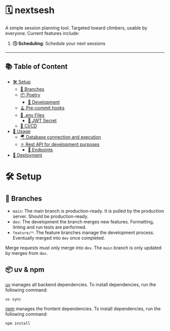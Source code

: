 # 🗓️ nextsesh

A simple session planning tool. Targeted toward climbers, usable by everyone.
Current features include:

1. **🕓 Scheduling**: Schedule your next sessions


---

## 📚 Table of Content

- [🛠 Setup](#-setup)
  - [🌿 Branches](#-branches)
  - [📦 Poetry](#-poetry)
    - [🧪 Development](#-development)
  - [🪝 Pre-commit hooks](#-pre-commit-hooks)
  - [📄 .env Files](#env-files)
    - [🔑 JWT Secret](#-jwt_secret)
  - [🔄 CI/CD](#-ci/cd)
- [📝 Usage](#-usage)
  - [🪂 Database connection and execution](#-database-connection-and-execution)
  - [⚛ Rest API for development purposes](##-rest-api-for-development-purposes)
    - [🔗 Endpoints](###-endpoints)
- [🚀 Deployment](#-deployment)

# 🛠 Setup

## 🌿 Branches

- `main`: The main branch is production-ready. It is pulled by the production server. Should be production-ready.
- `dev`: The development the branch merges new features. Formatting, linting and run tests are performed.
- `feature/*`: The feature branches manage the development process. Eventually merged into `dev` once completed.

Merge requests must only merge into `dev`. The `main` branch is only updated by merges from `dev`.

## 📦 uv & npm

[uv](https://github.com/astral-sh/uv) manages all backend dependencies. To install dependencies, run the following command:

```bash
uv sync
```

[npm](https://github.com/npm) manages the frontent dependencies. To install dependencies, run the following command:

```bash
npm install
```
<!-- 
## 🪝 Pre-commit hooks

We use pre-commit to ensure the code quality locally. The package pre-commit will be installed with poetry's dev dependencies. To install the pre-commit hooks, run the following command:

```bash
poetry run pre-commit install
```
## 📄 .env Files 

There are several .env.sample files in the project. 
To get started, simply `cp .env.sample .env` in the corresponding directory and then specify the missing information between the quotation marks.

- `.env` in the root folder
- `.env` in the `hana` folder
- `.env` in the `llm` folder
- `.env` in the `ner/app` folder


### 🔑 JWT Secret

Generate a secret by running `python3 -m websocket.jwt_handler` and put it as `JWT_AUTH_SECRET` into the .env file.
Also add the JWT_AUTH_SECRET to the `.env` file in the `frontend` repository. 


## 🔄 CI/CD

We use GitHub Actions for CI/CD. The pipeline is defined in `.github/workflows/python-ci.yml`. It checks the code formatting with `black`, the import order using `isort` and lints it with `flake8`. If the Pipeline fails, please manually run `black .`, `isort .` and `flake8` to see the errors and fix them locally. We recommend using black and isort on save, so you don't have to worry about it.
Another option is to set up the pre-commit hook, which will run the checks before every commit.

# 📝 Usage

Within the root folder run


```bash
export PYTHONPATH="../:./"
```

now, to run the backend server

```bash

poetry run uvicorn  websocket.app:app --port 8080 --host localhost
```


## 🤖 LLM

We use the [LightLLM](https://github.com/ModelTC/lightllm) proxy to query Large Language Models for our Pipeline. Please make sure to have Docker installed and running.
To start the LLM Proxy, run

```bash
cd llm
docker compose up
```

## 🔍 NER

Please read the `ner/README.md` for more information on the NER service.
If you have modified the NER code, please rebuild the ner-docker-image.

start the service by running
  
  ```bash
  cd ner
  docker compose up
  ```


## 🪂 Database connection and execution

for execution, simply `cp .env.sample .env` in `hana/` and change `AIRMS_USERNAME` and `AIRMS_PASSWORD` to your Mount Sinai Credentials


## ⚛ Rest API for development purposes

1. Start the Backend Server (see at "Running the Backend Service") and NER as well as LLM applications if needed
2. Send post request to the according routes you need for your purpose
   The following example request (via terminal) gets a list of entities with concepts for the nlq that is provided:

```bash
curl -X POST http://localhost:8080/ner -H "Content-Type: application/json" -d "{\"nlq\": \"Show me a list of patients over 60 years old who have been diagnosed with hypertension.\"}"
```

### 🔗 Endpoints

1. 🧬 **Health Check** `GET /liveness`: Returns a status message indicating the health of the API.
   This endpoint is used to verify the health of the API. It should return a status message indicating that the API is operational.

2. 📖 **Named Entity Recognition (NER)** `POST /ner`: Processes a natural language query to extract named entities and concepts.
   This endpoint processes a natural language query to extract named entities and associated concepts. It returns the extracted entities along with the original text of the query.

   - Parameters:
     - `data (dict)`: A dictionary containing the natural language query under the key `nlq`.
   - Returns:
     - `dict`: A dictionary containing two keys: `ner_entities` (list of dictionaries representing entities with associated concepts) and `text` (original text of the query as processed by the NER module).

3. ⚙️ **SQL Generation (Base)** `POST /sql_base`: Converts a natural language query into SQL without NER.
   This endpoint converts a natural language query into SQL without utilizing NER. It directly generates SQL based on the input query.

   - Parameters:
     - `data (dict)`: A dictionary containing the natural language query under the key `nlq`.
   - Returns:
     - `dict`: A dictionary containing the key `sql`, with its value being the SQL query generated from the natural language input.

4. 🔭 **SQL Generation (with Concepts)** `POST /sql_concepts`: Converts a natural language query into SQL with NER.
   This endpoint converts a natural language query into SQL while utilizing NER to identify relevant concepts. It returns the SQL query along with the extracted entities and associated concepts.

   - Parameters:
     - `data (dict)`: A dictionary containing the natural language query under the key `nlq`.
   - Returns:
     - `dict`: A dictionary containing two keys: `sql` (SQL query generated from the natural language input) and `ner_entities` (list of dictionaries representing entities with associated concepts).

5. 🐢 **Full Data Pipeline** `POST /full_pipeline`: Executes the full data processing pipeline from NLQ to SQL generation, and potentially to data retrieval.
   This endpoint executes the complete data processing pipeline, including NLQ processing, NER, entity linking, and SQL conversion. It provides the SQL query, processed named entities, and placeholder for data retrieval.
   - Parameters:
     - `data (dict)`: A dictionary containing the natural language query under the key `nlq`.
   - Returns:
     - `dict`: A dictionary containing the SQL query (`sql`), the processed named entities (`ner_entities`), and the data rows retrieved by executing the SQL (`data`). Currently, data retrieval is an empty list pending the completion of database connection functionality.


# 🚀 Deployment

When merging `dev` into `main` the pipeline will automatically build the docker image and push it to the docker hub. The production server will then pull the image and restart the container. 
  -->